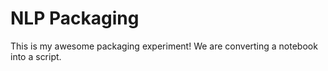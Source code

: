 # NLP Packaging

This is my awesome packaging experiment!
We are converting a notebook into a script.